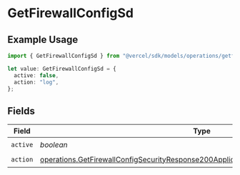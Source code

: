 # GetFirewallConfigSd

## Example Usage

```typescript
import { GetFirewallConfigSd } from "@vercel/sdk/models/operations/getfirewallconfig.js";

let value: GetFirewallConfigSd = {
  active: false,
  action: "log",
};
```

## Fields

| Field                                                                                                                                                                                          | Type                                                                                                                                                                                           | Required                                                                                                                                                                                       | Description                                                                                                                                                                                    |
| ---------------------------------------------------------------------------------------------------------------------------------------------------------------------------------------------- | ---------------------------------------------------------------------------------------------------------------------------------------------------------------------------------------------- | ---------------------------------------------------------------------------------------------------------------------------------------------------------------------------------------------- | ---------------------------------------------------------------------------------------------------------------------------------------------------------------------------------------------- |
| `active`                                                                                                                                                                                       | *boolean*                                                                                                                                                                                      | :heavy_check_mark:                                                                                                                                                                             | N/A                                                                                                                                                                                            |
| `action`                                                                                                                                                                                       | [operations.GetFirewallConfigSecurityResponse200ApplicationJSONResponseBodyCrsSdAction](../../models/operations/getfirewallconfigsecurityresponse200applicationjsonresponsebodycrssdaction.md) | :heavy_check_mark:                                                                                                                                                                             | N/A                                                                                                                                                                                            |